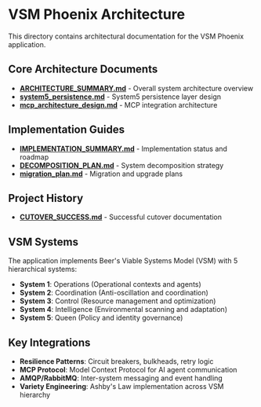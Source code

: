 # VSM Phoenix Architecture

This directory contains architectural documentation for the VSM Phoenix application.

## Core Architecture Documents

- [**ARCHITECTURE_SUMMARY.md**](./ARCHITECTURE_SUMMARY.md) - Overall system architecture overview
- [**system5_persistence.md**](./system5_persistence.md) - System5 persistence layer design
- [**mcp_architecture_design.md**](./mcp_architecture_design.md) - MCP integration architecture

## Implementation Guides

- [**IMPLEMENTATION_SUMMARY.md**](./IMPLEMENTATION_SUMMARY.md) - Implementation status and roadmap
- [**DECOMPOSITION_PLAN.md**](./DECOMPOSITION_PLAN.md) - System decomposition strategy
- [**migration_plan.md**](./migration_plan.md) - Migration and upgrade plans

## Project History

- [**CUTOVER_SUCCESS.md**](./CUTOVER_SUCCESS.md) - Successful cutover documentation

## VSM Systems

The application implements Beer's Viable Systems Model (VSM) with 5 hierarchical systems:

- **System 1**: Operations (Operational contexts and agents)
- **System 2**: Coordination (Anti-oscillation and coordination)  
- **System 3**: Control (Resource management and optimization)
- **System 4**: Intelligence (Environmental scanning and adaptation)
- **System 5**: Queen (Policy and identity governance)

## Key Integrations

- **Resilience Patterns**: Circuit breakers, bulkheads, retry logic
- **MCP Protocol**: Model Context Protocol for AI agent communication
- **AMQP/RabbitMQ**: Inter-system messaging and event handling
- **Variety Engineering**: Ashby's Law implementation across VSM hierarchy